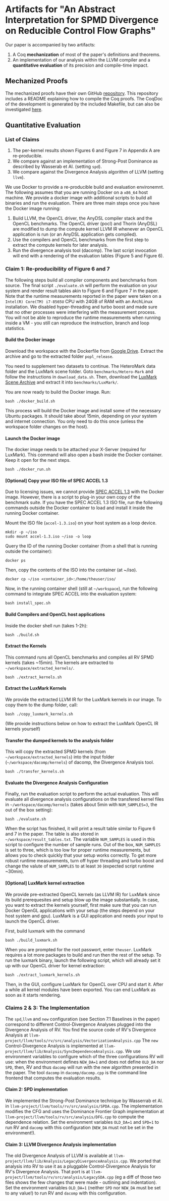 # Artifacts for "An Abstract Interpretation for SPMD Divergence on Reducible Control Flow Graphs"

Our paper is accompanied by two artifacts:

1. A Coq **mechanization** of most of the paper's definitions and theorems.
2. An implementation of our analysis within the LLVM compiler and a **quantitative evaluation** of its precision and compile-time impact.

## Mechanized Proofs

The mechanized proofs have their own GitHub [repository](https://github.com/cdl-saarland/uniana).
This repository includes a README explaining how to compile the Coq proofs.
The CoqDoc of the development is generated by the included Makefile, but can also be investigated [here](https://compilers.cs.uni-saarland.de/projects/uniana/toc.html).

## Quantitative Evaluation

### List of Claims
1. The per-kernel results shown Figures 6 and Figure 7 in Appendix A are re-producible.
2. We compare against an implementation of Strong-Post Dominance as described by Wasserab et Al. (setting `spd`).
3. We compare against the Divergence Analysis algorithm of LLVM (setting `llvm`).

We use Docker to provide a re-producible build and evaluation environemnt.
The following assumes that you are running Docker on a `x86_64` host machine.
We provide a docker image with additional scripts to build all binaries and run the evaluation.
There are three main steps once you have the Docker image running:
1. Build LLVM, the OpenCL driver, the AnyDSL compiler stack and the OpenCL benchmarks.
The OpenCL driver (pocl) and Thorin (AnyDSL) are modified to dump the compute kernel LLVM IR whenever an OpenCL application is run (or an AnyDSL application gets compiled).
1. Use the compilers and OpenCL benchmarks from the first step to extract the compute kernels for later analysis.
1. Run the divergence analysis tool (dacomp).
The last script invocation will end with a rendering of the evaluation tables (Figure 5 and Figure 6).


### Claim 1: Re-producibility of Figure 6 and 7

The following steps build all compiler components and benchmarks from source.
The final script `./evaluate.sh` will perform the evaluation on your system and render result tables akin to Figure 6 and Figure 7 in the paper.
Note that the runtime measurements reported in the paper were taken on a `Intel(R) Core(TM) i7-8565U` CPU with 24GB of RAM with an ArchLinux installation. We disabled hyper-threading and turbo boost and made sure that no other processes were interfering with the measurement process.
You will not be able to reproduce the runtime measurements when running inside a VM - you still can reproduce the instruction, branch and loop statistics.

#### Build the Docker image

Download the workspace with the Dockerfile from [Google Drive](https://drive.google.com/file/d/1lQ2xXh_43xwLiYY36tLcmbCsCS0o8c6h/view?usp=sharing).
Extract the archive and go to the extracted folder `popl_release`.

You need to supplement two datasets to continue. The HeteroMark data folder and the LuxMark scene folder.
Goto `benchmarks/Hetero-Mark` and follow the instructions in `download_data.sh`.
Then, download the [LuxMark Scene Archive](https://github.com/LuxCoreRender/LuxMark/releases/download/luxmark_v4.0alpha0/scenes.tgz) and extract it into `benchmarks/LuxMark/`.

You are now ready to build the Docker image. Run:

    bash ./docker_build.sh

This process will build the Docker image and install some of the necessary Ubuntu packages. It should take about 15min, depending on your system and internet connection.
You only need to do this once (unless the workspace folder changes on the host).

#### Launch the Docker image

The docker image needs to be attached your X-Server (required for LuxMark).
This command will also open a bash inside the Docker container.
Keep it open for the next steps.

    bash ./docker_run.sh


#### [Optional] Copy your ISO file of SPEC ACCEL 1.3

Due to licensing issues, we cannot provide [SPEC ACCEL 1.3](https://www.spec.org/accel/) with the Docker image.
However, there is a script to plug-in your own copy of the benchmark suite.
If you have the SPEC ACCEL 1.3 ISO file, run the following commands outside the Docker container to load and install it inside the running Docker container.

Mount the ISO file (`accel-1.3.iso`) on your host system as a loop device.

    mkdir -p ~/iso
    sudo mount accel-1.3.iso ~/iso -o loop

Query the ID of the running Docker container (from a shell that is running outside the container):

    docker ps

Then, copy the contents of the ISO into the container (at ~/iso).

    docker cp ~/iso <container_id>:/home/theuser/iso/

Now, in the running container shell (still at `~/workspace`), run the following command to integrate SPEC ACCEL into the evaluation system:

    bash install_spec.sh

#### Build Compilers and OpenCL host applications

Inside the docker shell run (takes 1-2h):

    bash ./build.sh

#### Extract the Kernels

This command runs all OpenCL benchmarks and compiles all RV SPMD kernels (takes ~15min).
The kernels are extracted to `~/workspace/extracted_kernels/`.

    bash ./extract_kernels.sh

#### Extract the LuxMark Kernels

We provide the extracted LLVM IR for the LuxMark kernels in our image.
To copy them to the dump folder, call:

    bash ./copy_luxmark_kernels.sh

(We provide instructions below on how to extract the LuxMark OpenCL IR kernels yourself)



#### Transfer the dumped kernels to the analysis folder

This will copy the extracted SPMD kernels (from `~/workspace/extracted_kernels`) into the input folder (`~/workspace/dacomp/kernels`) of dacomp, the Divergence Analysis tool.

    bash ./transfer_kernels.sh

#### Evaluate the Divergence Analysis Configuration

Finally, run the evaluation script to perform the actual evaluation.
This will evaluate all divergence analysis configurations on the transfered kernel files in `~/workspace/dacomp/kernels` (takes about 5min with `NUM_SAMPLES=3`, the out of the box setting):

    bash ./evaluate.sh

When the script has finished, it will print a result table similar to Figure 6 and 7 in the paper. The table is also stored in `~/workspace/result_tables.txt`. The variable `NUM_SAMPLES` is used in this script to configure the number of sample runs.
Out of the box, `NUM_SAMPLES` is set to three, which is too low for proper runtime measurements, but allows you to check quickly that your setup works correctly.
To get more robust runtime measurements, turn off hyper threading and turbo boost and change the valute of `NUM_SAMPLES` to at least `30` (expected script runtime ~30min).


#### [Optional] LuxMark kernel extraction
We provide pre-extracted OpenCL kernels (as LLVM IR) for LuxMark since its build prerequesites and setup blow up the image substantially.
In case, you want to extract the kernels yourself, first make sure that you can run Docker OpenGL applications with your setup (the steps depend on your host system and gpu).
LuxMark is a GUI application and needs your input to launch the OpenCL driver.

First, build luxmark with the command

    bash ./build_luxmark.sh

When you are prompted for the root passwort, enter `theuser`. LuxMark requires a lot more packages to build and run then the rest of the setup.
To run the luxmark binary, launch the following script, which will already set it up with our OpenCL driver for kernel extraction:

    bash ./extract_luxmark_kernels.sh

Then, in the GUI, configure LuxMark for OpenCL over CPU and start it.
After a while all kernel modules have been exported.
You can end LuxMark as soon as it starts rendering.

### Claims 2 & 3: The Implementation

The `spd`,`llvm` and `new` configuration (see Section 7.1 Baselines in the paper) correspond to different Control-Divergence Analyses plugged into the Divergence Analysis of RV.
You find the source code of RV's Divergence Analysis at `llvm-project/llvm/tools/rv/src/analysis/VectorizationAnalysis.cpp` The `new` Control-Divergence Analysis is implemented at `llvm-project/llvm/lib/Analysis/SyncDependenceAnalysis.cpp`.
We use environment variables to configure which of the three configurations RV will use: when the environment defines `NEW_DA=1` and does not define `OLD_DA` nor `SPD`, then, RV and thus `dacomp` will run with the new algorithm presented in the paper.
The tool `dacomp` in `dacomp/dacomp.cpp` is the command line frontend that computes the evaluation results.

#### Claim 2: SPD implementation

We implemented the Strong-Post Dominance technique by Wasserrab et Al. in `llvm-project/llvm/tools/rv/src/analysis/SPDA.cpp`.
The implementation modifies the CFG and uses the Dominance Frontier Graph implementation at `llvm-project/llvm/tools/rv/src/analysis/DFG.cpp` to compute the dependence relation. Set the environment variables `OLD_DA=1` and `SPD=1` to run RV and `dacomp` with this configuration (`NEW_DA` must not be set in the environment!).

#### Claim 3: LLVM Divergence Analysis implementation

The old Divergence Analysis of LLVM is available at `llvm-project/llvm/lib/Analysis/LegacyDivergenceAnalysis.cpp`.
We ported that analysis into RV to use it as a pluggable Control-Divergence Analysis for RV's Divergence Analysis. That port is at `llvm-project/llvm/tools/rv/src/analysis/LegacySDA.cpp` (eg a diff of those two files shows the few changes that were made - outlining and indentation). Set the environment variables `OLD_DA=1` (neither `SPD` nor `NEW_DA` must be set to any value!) to run RV and `dacomp` with this configuration.
